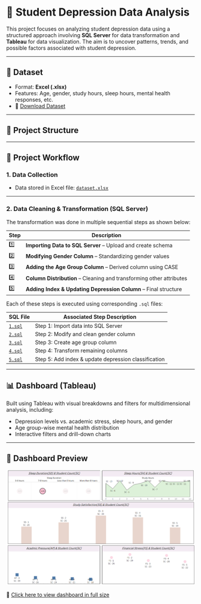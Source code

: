 # 🧠 Student Depression Data Analysis

This project focuses on analyzing student depression data using a structured approach involving **SQL Server** for data transformation and **Tableau** for data visualization. The aim is to uncover patterns, trends, and possible factors associated with student depression.

---

## 📁 Dataset

- Format: **Excel (.xlsx)**  
- Features: Age, gender, study hours, sleep hours, mental health responses, etc.
- 📄 [Download Dataset](./Depression+Student+Dataset.xlsx)
---

## 📂 Project Structure

---

## 🧩 Project Workflow

### 1. Data Collection
- Data stored in Excel file: [`dataset.xlsx`](./Depression+Student+Dataset.xlsx)

---

### 2. Data Cleaning & Transformation (SQL Server)

The transformation was done in multiple sequential steps as shown below:

| Step | Description                                                         | 
|------|---------------------------------------------------------------------|
| 1️⃣   | **Importing Data to SQL Server** – Upload and create schema         | 
| 2️⃣   | **Modifying Gender Column** – Standardizing gender values           | 
| 3️⃣   | **Adding the Age Group Column** – Derived column using CASE         | 
| 4️⃣   | **Column Distribution** – Cleaning and transforming other attributes| 
| 5️⃣   | **Adding Index & Updating Depression Column** – Final structure     | 

Each of these steps is executed using corresponding `.sql` files:

| SQL File          | Associated Step Description                          |
|-------------------|------------------------------------------------------|
| [`1.sql`](./1.sql) | Step 1: Import data into SQL Server                  |
| [`2.sql`](./2.sql) | Step 2: Modify and clean gender column               |
| [`3.sql`](./3.sql) | Step 3: Create age group column                      |
| [`4.sql`](./4.sql) | Step 4: Transform remaining columns                  |
| [`5.sql`](./5.sql) | Step 5: Add index & update depression classification |

---

## 📊 Dashboard (Tableau)

Built using Tableau with visual breakdowns and filters for multidimensional analysis, including:

- Depression levels vs. academic stress, sleep hours, and gender
- Age group-wise mental health distribution
- Interactive filters and drill-down charts

---

## 📌 Dashboard Preview

<p align="center">
  <img src="./Dashboard.png" alt="Tableau Dashboard Preview" width="700"/>
</p>

📎 [Click here to view dashboard in full size](./Dashboard.png)
